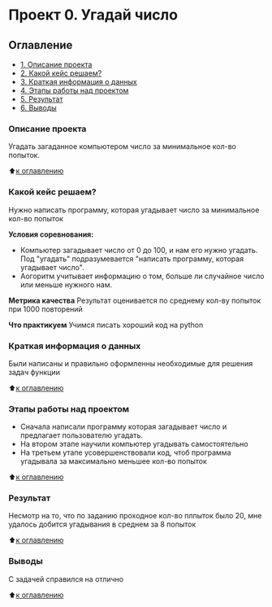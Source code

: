 # Проект 0. Угадай число

## Оглавление
* [1. Описание проекта](https://github.com/nikolai-karpov/SF_DS/blob/main/project0/README.md#Описание-проекта)
* [2. Какой кейс решаем?](https://github.com/nikolai-karpov/SF_DS/blob/main/project0/README.md#Какой-кейс-решаем)
* [3. Краткая информация о данных](https://github.com/nikolai-karpov/SF_DS/blob/main/project0/README.md#Краткая-информация-о-данных)
* [4. Этапы работы над проектом](https://github.com/nikolai-karpov/SF_DS/blob/main/project0/README.md#Этапы-работы-над-проектом)
* [5. Результат](https://github.com/nikolai-karpov/SF_DS/blob/main/project0/README.md#Результат)
* [6. Выводы](https://github.com/nikolai-karpov/SF_DS/blob/main/project0/README.md#Выводы)

### Описание проекта
Угадать загаданное компьютером число за минимальное кол-во попыток.

:arrow_up:[к оглавлению](https://github.com/nikolai-karpov/SF_DS/blob/main/project0/README.md#Оглавление)


### Какой кейс решаем?
Нужно написать программу, которая угадывает число за минимальное кол-во попыток

**Условия соревнования:**
- Компьютер загадывает число от 0 до 100, и нам его нужно угадать. Под "угадать" подразумевается "написать программу, которая угадывает число".
- Аогоритм учитывает информацию о том, больше ли случайное число или меньше нужного нам.

**Метрика качества**
Результат оценивается по среднему кол-ву попыток при 1000 повторений

**Что практикуем**
Учимся писать хороший код на python


### Краткая информация о данных
Были написаны и правильно оформленны необходимые для решения задач функции

:arrow_up:[к оглавлению](https://github.com/nikolai-karpov/SF_DS/blob/main/project0/README.md#Оглавление)

### Этапы работы над проектом
- Сначала написали программу которая загадывает число и предлагает пользователю угадать.
- На втором этапе научили компьютер угадывать самостоятельно
- На третьем утапе усовершенствовали код, чтоб программа угадывала за максимально меньшее кол-во попыток

:arrow_up:[к оглавлению](https://github.com/nikolai-karpov/SF_DS/blob/main/project0/README.md#Оглавление)

### Результат
Несмотр на то, что по заданию проходное кол-во плпыток было 20, мне удалось добится угадывания в среднем за 8 попыток

:arrow_up:[к оглавлению](https://github.com/nikolai-karpov/SF_DS/blob/main/project0/README.md#Оглавление)

### Выводы
С задачей справился на отлично

:arrow_up:[к оглавлению](https://github.com/nikolai-karpov/SF_DS/blob/main/project0/README.md#Оглавление)
